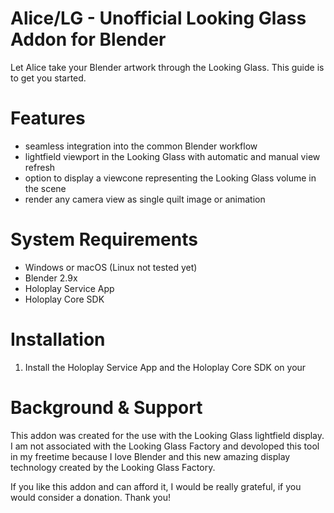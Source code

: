 # Alice/LG - Unofficial Looking Glass Addon for Blender

Let Alice take your Blender artwork through the Looking Glass. This guide is to get you started. 

# Features
- seamless integration into the common Blender workflow
- lightfield viewport in the Looking Glass with automatic and manual view refresh
- option to display a viewcone representing the Looking Glass volume in the scene
- render any camera view as single quilt image or animation

# System Requirements

- Windows or macOS (Linux not tested yet)
- Blender 2.9x
- Holoplay Service App
- Holoplay Core SDK

# Installation

1. Install the Holoplay Service App and the Holoplay Core SDK on your 

# Background & Support
This addon was created for the use with the Looking Glass lightfield display. I am not associated with the Looking Glass Factory and devoloped this tool in my freetime because I love Blender and this new amazing display technology created by the Looking Glass Factory. 

If you like this addon and can afford it, I would be really grateful, if you would consider a donation. Thank you!
